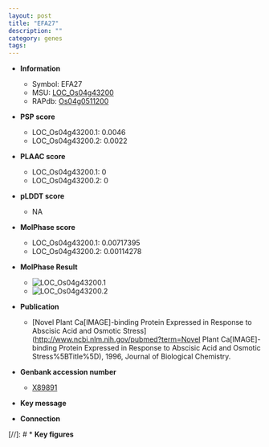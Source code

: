 ```yaml
---
layout: post
title: "EFA27"
description: ""
category: genes
tags: 
---
```


* **Information**  
    + Symbol: EFA27  
    + MSU: [LOC_Os04g43200](http://rice.plantbiology.msu.edu/cgi-bin/ORF_infopage.cgi?orf=LOC_Os04g43200)  
    + RAPdb: [Os04g0511200](http://rapdb.dna.affrc.go.jp/viewer/gbrowse_details/irgsp1?name=Os04g0511200)  

* **PSP score**  
    + LOC_Os04g43200.1: 0.0046 
    + LOC_Os04g43200.2: 0.0022 

* **PLAAC score**  
    + LOC_Os04g43200.1: 0 
    + LOC_Os04g43200.2: 0 

* **pLDDT score**
    + NA


* **MolPhase score**
    + LOC_Os04g43200.1: 0.00717395
    + LOC_Os04g43200.2: 0.00114278

* **MolPhase Result**
    + ![LOC_Os04g43200.1](https://304243504.github.io/Pictures/LOC_Os04g/LOC_Os04g43200.1.png)
    + ![LOC_Os04g43200.2](https://304243504.github.io/Pictures/LOC_Os04g/LOC_Os04g43200.2.png)

* **Publication**  
    + [Novel Plant Ca[IMAGE]-binding Protein Expressed in Response to Abscisic Acid and Osmotic Stress](http://www.ncbi.nlm.nih.gov/pubmed?term=Novel Plant Ca[IMAGE]-binding Protein Expressed in Response to Abscisic Acid and Osmotic Stress%5BTitle%5D), 1996, Journal of Biological Chemistry.

* **Genbank accession number**  
    + [X89891](http://www.ncbi.nlm.nih.gov/nuccore/X89891)

* **Key message**  

* **Connection**  

[//]: # * **Key figures**  


